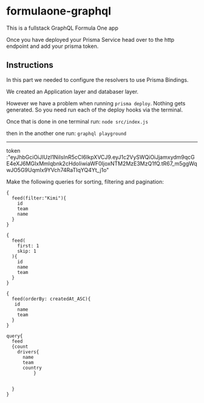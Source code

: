 # formulaone-graphql
This is a fullstack GraphQL Formula One app

Once you have deployed your Prisma Service head over to the http endpoint and add your prisma token. 

## Instructions

In this part we needed to configure the resolvers to use Prisma Bindings. 

We created an Application layer and databaser layer.

However we have a problem when running ```prisma deploy```. Nothing gets generated. So you need run each of the deploy hooks via the terminal.

Once that is done in one terminal run: ```node src/index.js```

then in the another one run: ```graphql playground```

------------------------------



token :"eyJhbGciOiJIUzI1NiIsInR5cCI6IkpXVCJ9.eyJ1c2VySWQiOiJjamxydm9qcGE4eXJ6MGIxMmlqbnk2cHdoIiwiaWF0IjoxNTM2MzE3MzQ1fQ.tR67_m5ggWqwJO5G9UqmIx9YVch74RaTIqYQ4Yt_j1o"

Make the following queries for sorting, filtering and pagination:

```
{
  feed(filter:"Kimi"){
    id
    team
    name
  }
}
``` 


```
{
  feed(
    first: 1
    skip: 1
  ){
    id
    name
    team
  }
}
```


```
{
  feed(orderBy: createdAt_ASC){
   id
    name
    team
  }
}
```


```
query{
  feed
  {count
    drivers{
      name
      team
      country
          }
    
    
  }
}
```

